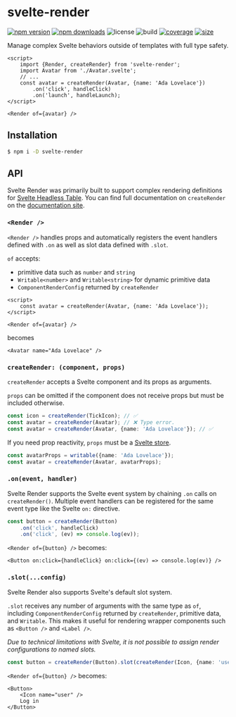 # svelte-render

[![npm version](http://img.shields.io/npm/v/svelte-render.svg)](https://www.npmjs.com/package/svelte-render)
[![npm downloads](https://img.shields.io/npm/dm/svelte-render.svg)](https://www.npmjs.com/package/svelte-render)
![license](https://img.shields.io/npm/l/svelte-render)
![build](https://img.shields.io/github/actions/workflow/status/bryanmylee/svelte-render/publish.yml)
[![coverage](https://coveralls.io/repos/github/bryanmylee/svelte-render/badge.svg?branch=main)](https://coveralls.io/github/bryanmylee/svelte-render?branch=main)
[![size](https://img.shields.io/bundlephobia/min/svelte-render)](https://bundlephobia.com/result?p=svelte-render)

Manage complex Svelte behaviors outside of templates with full type safety.

```svelte
<script>
	import {Render, createRender} from 'svelte-render';
	import Avatar from './Avatar.svelte';
	// ...
	const avatar = createRender(Avatar, {name: 'Ada Lovelace'})
		.on('click', handleClick)
		.on('launch', handleLaunch);
</script>

<Render of={avatar} />
```

## Installation

```bash
$ npm i -D svelte-render
```

## API

Svelte Render was primarily built to support complex rendering definitions for [Svelte Headless Table](https://github.com/bryanmylee/svelte-headless-table). You can find full documentation on `createRender` on the [documentation site](https://svelte-headless-table.bryanmylee.com/docs/api/create-render).

### `<Render />`

`<Render />` handles props and automatically registers the event handlers defined with `.on` as well as slot data defined with `.slot`.

`of` accepts:

- primitive data such as `number` and `string`
- `Writable<number>` and `Writable<string>` for dynamic primitive data
- `ComponentRenderConfig` returned by `createRender`

```svelte
<script>
	const avatar = createRender(Avatar, {name: 'Ada Lovelace'});
</script>

<Render of={avatar} />
```

becomes

```svelte
<Avatar name="Ada Lovelace" />
```

### `createRender: (component, props)`

`createRender` accepts a Svelte component and its props as arguments.

`props` can be omitted if the component does not receive props but must be included otherwise.

```ts
const icon = createRender(TickIcon); // ✅
const avatar = createRender(Avatar); // ❌ Type error.
const avatar = createRender(Avatar, {name: 'Ada Lovelace'}); // ✅
```

If you need prop reactivity, `props` must be a [Svelte store](https://svelte.dev/tutorial/writable-stores).

```ts
const avatarProps = writable({name: 'Ada Lovelace'});
const avatar = createRender(Avatar, avatarProps);
```

### `.on(event, handler)`

Svelte Render supports the Svelte event system by chaining `.on` calls on `createRender()`. Multiple event handlers can be registered for the same event type like the Svelte `on:` directive.

```ts
const button = createRender(Button)
	.on('click', handleClick)
	.on('click', (ev) => console.log(ev));
```

`<Render of={button} />` becomes:

```svelte
<Button on:click={handleClick} on:click={(ev) => console.log(ev)} />
```

### `.slot(...config)`

Svelte Render also supports Svelte's default slot system.

`.slot` receives any number of arguments with the same type as `of`, including `ComponentRenderConfig` returned by `createRender`, primitive data, and `Writable`. This makes it useful for rendering wrapper components such as `<Button />` and `<Label />`.

_Due to technical limitations with Svelte, it is not possible to assign render configurations to named slots._

```ts
const button = createRender(Button).slot(createRender(Icon, {name: 'user'}), 'Log in');
```

`<Render of={button} />` becomes:

```svelte
<Button>
	<Icon name="user" />
	Log in
</Button>
```

